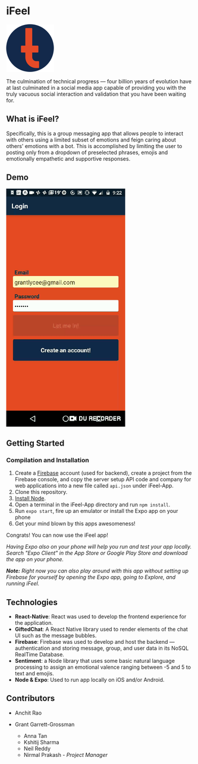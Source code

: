 # iFeel

<img alt="Logo" src="screenshots/icon.png" width="128" height="128" />

The culmination of technical progress — four billion years of evolution have at last culminated in a social media app capable of providing you with the truly vacuous social interaction and validation that you have been waiting for.

## What is iFeel?

Specifically, this is a group messaging app that allows people to interact with others using a limited subset of emotions and feign caring about others' emotions with a bot. This is accomplished by limiting the user to posting only from a dropdown of preselected phrases, emojis and emotionally empathetic and supportive responses. 

## Demo

![Screen Recording](screenshots/screen_recording.gif)

## Getting Started

### Compilation and Installation


  1. Create a [Firebase](https://firebase.google.com/) account (used for backend), create a project from the Firebase console, and copy the server setup API code and company for web applications into a new file called `api.json` under iFeel-App.
  2. Clone this repository.
  3. [Install Node](https://nodejs.org/en/download/).
  4. Open a terminal in the iFeel-App directory and run `npm install`.
  5. Run `expo start`, fire up an emulator or install the Expo app on your phone
  6. Get your mind blown by this apps awesomeness!

Congrats! You can now use the iFeel app!

*Having Expo also on your phone will help you run and test your app locally. Search "Expo Client" in the App Store or Google Play Store and download the app on your phone.*

***Note:** Right now you can also play around with this app without setting up Firebase for yourself by opening the Expo app, going to Explore, and running iFeel.*

## Technologies

  * **React-Native**: React was used to develop the frontend experience for the application.
  * **GiftedChat**: A React Native library used to render elements of the chat UI such as the message bubbles.
  * **Firebase**: Firebase was used to develop and host the backend — authentication and storing message, group, and user data in its NoSQL RealTime Database.
  * **Sentiment**: a Node library that uses some basic natural language processing to assign an emotional valence ranging between -5 and 5 to text and emojis.
  * **Node & Expo**: Used to run app locally on iOS and/or Android.

## Contributors

* Anchit Rao
* Grant Garrett-Grossman

  * Anna Tan
  * Kshitij Sharma
  * Neil Reddy
  * Nirmal Prakash - *Project Manager*
